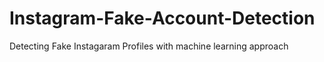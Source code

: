 # Instagram-Fake-Account-Detection
Detecting Fake Instagaram Profiles with machine learning approach
